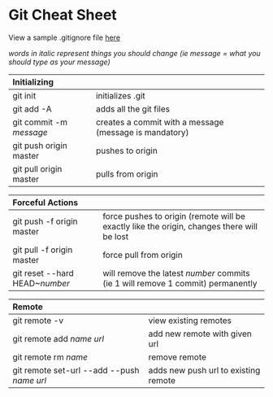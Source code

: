# Git Cheat Sheet

View a sample .gitignore file [here](https://github.com/asdfasdfvful/Pitched-Wallpapers/blob/master/.gitignor)

*words in italic represent things you should change (ie message = what you should type as your message)*

|Initializing||
:---|:---
git init | initializes .git
git add -A | adds all the git files
git commit -m *message* | creates a commit with a message (message is mandatory)
git push origin master|pushes to origin
git pull origin master|pulls from origin

|Forceful Actions||
:---|:---
git push -f origin master|force pushes to origin (remote will be exactly like the origin, changes there will be lost
git pull -f origin master|force pull from origin
git reset --hard HEAD~*number*|will remove the latest *number* commits (ie 1 will remove 1 commit) permanently


|Remote||
:---|:---
git remote -v | view existing remotes
git remote add *name* *url* | add new remote with given url
git remote rm *name* | remove remote
git remote set-url --add --push *name* *url*| adds new push url to existing remote

